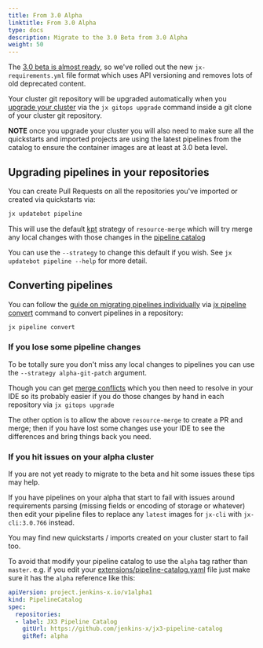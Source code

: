 ```yaml
---
title: From 3.0 Alpha
linktitle: From 3.0 Alpha
type: docs
description: Migrate to the 3.0 Beta from 3.0 Alpha
weight: 50
---
```



The [3.0 beta is almost ready](/blog/2020/12/04/jx-v3-update/), so we've rolled out the new `jx-requirements.yml` file format which uses API versioning and removes lots of old deprecated content.
  
Your cluster git repository will be upgraded automatically when you [upgrade your cluster](/v3/admin/guides/upgrade/#cluster) via the `jx gitops upgrade` command inside a git clone of your cluster git repository.
  
**NOTE** once you upgrade your cluster you will also need to make sure all the quickstarts and imported projects are using the latest pipelines from the catalog to ensure the container images are at least at 3.0 beta level. 


## Upgrading pipelines in your repositories

You can create Pull Requests on all the repositories you've imported or created via quickstarts via:

```bash 
jx updatebot pipeline
```

This will use the default [kpt](https://googlecontainertools.github.io/kpt/) strategy of `resource-merge` which will try merge any local changes with those changes in the [pipeline catalog](/v3/develop/pipelines/)

You can use the `--strategy` to change this default if you wish. See `jx updatebot pipeline --help` for more detail.

## Converting pipelines

You can follow the [guide on migrating pipelines individually](/v3/develop/pipelines/upgrading/#converting-older-pipelines) via  [jx pipeline convert](/v3/develop/reference/jx/pipeline/convert) command to convert pipelines in a repository:

```bash
jx pipeline convert 
```        

### If you lose some pipeline changes

To be totally sure you don't miss any local changes to pipelines you can use the  `--strategy alpha-git-patch` argument.
            
Though you can get [merge conflicts](/v3/admin/guides/upgrade/#merge-conflicts) which you then need to resolve in your IDE so its probably easier if you do those changes by hand in each repository via `jx gitops upgrade`

The other option is to allow the above `resource-merge` to create a PR and merge; then if you have lost some changes use your IDE to see the differences and bring things back you need.
             

### If you hit issues on your alpha cluster 

If you are not yet ready to migrate to the beta and hit some issues these tips may help.

If you have pipelines on your alpha that start to fail with issues around requirements parsing (missing fields or encoding of storage or whatever) then edit your pipeline files to replace any `latest` images for `jx-cli` with `jx-cli:3.0.766` instead.

You may find new quickstarts / imports created on your cluster start to fail too. 

To avoid that modify your pipeline catalog to use the `alpha` tag rather than `master`. e.g. if you edit your [extensions/pipeline-catalog.yaml](https://github.com/jx3-gitops-repositories/jx3-kubernetes/blob/master/extensions/pipeline-catalog.yaml#L7) file just make sure it has the `alpha` reference like this:


```yaml
apiVersion: project.jenkins-x.io/v1alpha1
kind: PipelineCatalog
spec:
  repositories:
  - label: JX3 Pipeline Catalog
    gitUrl: https://github.com/jenkins-x/jx3-pipeline-catalog
    gitRef: alpha
```

